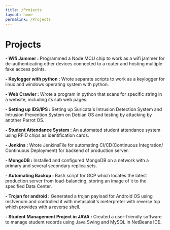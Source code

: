 ```yaml
---
title: /Projects
layout: home
permalink: /Projects
---
```


# Projects

<strong>- Wifi Jammer :</strong> Programmed a Node MCU chip to work as a wifi jammer for de-authenticating other devices connected to a router and hosting multiple fake access points. 

<strong>- Keylogger with python :</strong> Wrote separate scripts to work as a keylogger for linux and windows operating system with python. 

<strong>- Web Crawler :</strong> Wrote a program in python that scans for specific string in a website, including its sub web pages.

<strong>- Setting up IDS/IPS :</strong> Setting up Suricata's Intrusion Detection System and Intrusion Prevention System on Debian OS and testing by attacking by another Parrot OS.

<strong>- Student Attendance System :</strong> An automated student attendance system using RFID chips as identification cards.

<strong>- Jenkins :</strong> Wrote JenkinsFile for automating CI/CD(Continuous Integration/ Continuous Deployment) for backend of production server.

<strong>- MongoDB :</strong> Installed and configured MongoDB on a network with a primary and several secondary replica sets.

<strong>- Automating Backup :</strong> Bash script for GCP which locates the latest production server from load-balancing, storing an image of it to the specified Data Center.

<strong>- Trojan for android :</strong> Generated a trojan payload for Android OS using msfvenom and controlled it with metasploit's meterpreter with reverse tcp which provides with a 
reverse shell.

<strong>- Student Management Project in JAVA :</strong> Created a user-friendly software to manage student records using Java Swing and MySQL in NetBeans IDE.
